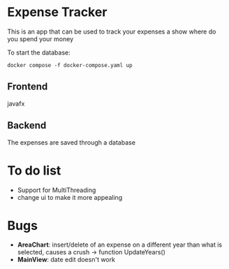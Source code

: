 # Expense Tracker

This is an app that can be used to track your expenses a show where do you spend your money

To start the database:
```shell
docker compose -f docker-compose.yaml up
```

## Frontend

javafx

## Backend 

The expenses are saved through a database 

# To do list

* Support for MultiThreading
* change ui to make it more appealing

# Bugs

* __AreaChart__: insert/delete of an expense on a different year than what is selected, causes a crush -> function UpdateYears()
* __MainView__: date edit doesn't work

